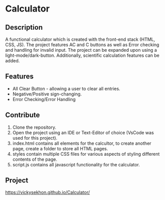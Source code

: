 # Calculator 

## Description 
A functional calculator which is created with the front-end stack (HTML, CSS, JS). The project features AC and C buttons as well as Error checking and handling for invalid input. The project can be expanded upon using a light-mode/dark-button. Additionally, scientific calculation features can be added. 

## Features
- All Clear Button - allowing a user to clear all entries.
- Negative/Positive sign-changing.
- Error Checking/Error Handling 

## Contribute 
1. Clone the repository.
2. Open the project using an IDE or Text-Editor of choice (VsCode was used for this project).
3. index.html contains all elements for the calcultor, to create another page, create a folder to store all HTML pages.
4. styles contain multiple CSS files for various aspects of styling different contents of the page.
5. script.js contains all javascript functionality for the calculator. 

## Project
https://vickysekhon.github.io/Calculator/
